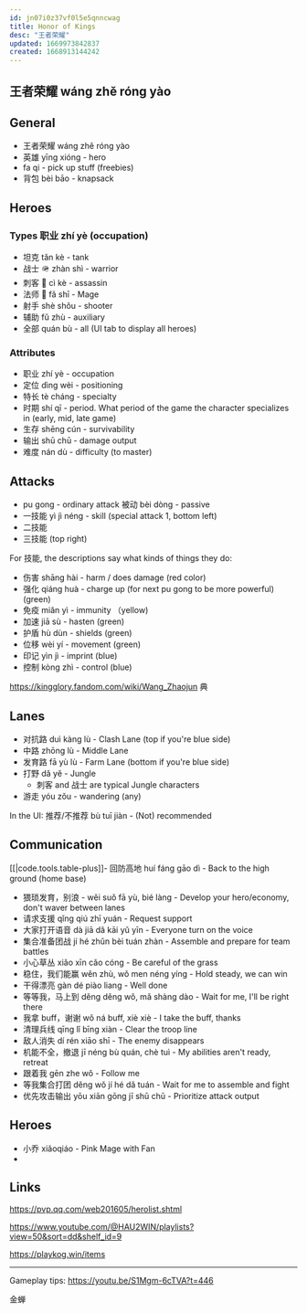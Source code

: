 ```yaml
---
id: jn07i0z37vf0l5e5qnncwag
title: Honor of Kings
desc: "王者荣耀"
updated: 1669973842837
created: 1668913144242
---
```


## 王者荣耀 wáng zhě róng yào

## General

- 王者荣耀 wáng zhě róng yào
- 英雄 yīng xióng - hero
- fa qi - pick up stuff (freebies)
- 背包 bèi bāo - knapsack

## Heroes

### Types 职业 zhí yè (occupation)

- 坦克 tǎn kè - tank
- 战士 🪖 zhàn shì - warrior
- 刺客 🥷 cì kè - assassin
- 法师 🧙 fǎ shī - Mage
- 射手 shè shǒu - shooter
- 辅助 fǔ zhù - auxiliary
- 全部 quán bù - all (UI tab to display all heroes)

### Attributes

- 职业 zhí yè - occupation
- 定位 dìng wèi - positioning
- 特长 tè cháng - specialty
- 时期 shí qī - period. What period of the game the character specializes in (early, mid, late game)
- 生存 shēng cún - survivability
- 输出 shū chū - damage output
- 难度 nán dù - difficulty (to master)

## Attacks

- pu gong - ordinary attack 被动 bèi dòng - passive
- 一技能 yì jì néng - skill (special attack 1, bottom left)
- 二技能
- 三技能 (top right)

For 技能, the descriptions say what kinds of things they do:

- 伤害 shāng hài - harm / does damage (red color)
- 强化 qiáng huà - charge up (for next pu gong to be more powerful) (green)
- 免疫 miǎn yì - immunity （yellow)
- 加速 jiā sù - hasten (green)
- 护盾 hù dùn - shields (green)
- 位移 wèi yí - movement (green)
- 印记 yìn jì - imprint (blue)
- 控制 kòng zhì - control (blue)

https://kingglory.fandom.com/wiki/Wang_Zhaojun
典

## Lanes

- 对抗路 duì kàng lù - Clash Lane (top if you're blue side)
- 中路 zhōng lù - Middle Lane
- 发育路 fā yù lù - Farm Lane (bottom if you're blue side)
- 打野 dǎ yě - Jungle
  - 刺客 and 战士 are typical Jungle characters
- 游走 yóu zǒu - wandering (any)

In the UI:
推荐/不推荐 bù tuī jiàn - (Not) recommended

## Communication

[[|code.tools.table-plus]]- 回防高地 huí fáng gāo dì - Back to the high ground (home base)

- 猥琐发育，别浪 - wěi suǒ fā yù, bié làng - Develop your hero/economy, don't waver between lanes
- 请求支援 qǐng qiú zhī yuán - Request support
- 大家打开语音 dà jiā dǎ kāi yǔ yīn - Everyone turn on the voice
- 集合准备团战 jí hé zhǔn bèi tuán zhàn - Assemble and prepare for team battles
- 小心草丛 xiǎo xīn cǎo cóng - Be careful of the grass
- 稳住，我们能赢 wěn zhù, wǒ men néng yíng - Hold steady, we can win
- 干得漂亮 gàn dé piào liang - Well done
- 等等我，马上到 děng děng wǒ, mǎ shàng dào - Wait for me, I'll be right there
- 我拿 buff，谢谢 wǒ ná buff, xiè xiè - I take the buff, thanks
- 清理兵线 qīng lǐ bīng xiàn - Clear the troop line
- 敌人消失 dí rén xiāo shī - The enemy disappears
- 机能不全，撤退 jī néng bù quán, chè tuì - My abilities aren't ready, retreat
- 跟着我 gēn zhe wǒ - Follow me
- 等我集合打团 děng wǒ jí hé dǎ tuán - Wait for me to assemble and fight
- 优先攻击输出 yōu xiān gōng jī shū chū - Prioritize attack output

## Heroes

- 小乔 xiǎoqiáo - Pink Mage with Fan
-

## Links

https://pvp.qq.com/web201605/herolist.shtml

https://www.youtube.com/@HAU2WIN/playlists?view=50&sort=dd&shelf_id=9

https://playkog.win/items

---

Gameplay tips: https://youtu.be/S1Mgm-6cTVA?t=446

金蝉
